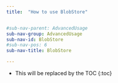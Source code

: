 ```yaml
---
title:  "How to use BlobStore"


#sub-nav-parent: AdvancedUsage
sub-nav-group: AdvancedUsage
sub-nav-id: BlobStore
#sub-nav-pos: 6
sub-nav-title: BlobStore

---
```


* This will be replaced by the TOC
{:toc}
